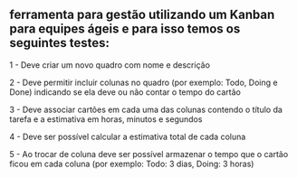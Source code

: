 ## ferramenta para gestão utilizando um Kanban para equipes ágeis e para isso temos os seguintes testes:

1 - Deve criar um novo quadro com nome e descrição

2 - Deve permitir incluir colunas no quadro (por exemplo: Todo, Doing e Done) indicando se ela deve ou não contar o tempo do cartão

3 - Deve associar cartões em cada uma das colunas contendo o título da tarefa e a estimativa em horas, minutos e segundos

4 - Deve ser possível calcular a estimativa total de cada coluna

5 - Ao trocar de coluna deve ser possível armazenar o tempo que o cartão ficou em cada coluna (por exemplo: Todo: 3 dias, Doing: 3 horas)
